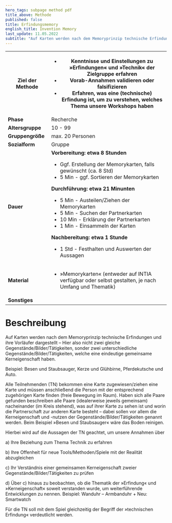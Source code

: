 ```yaml
---
hero_tags: subpage method pdf
title_above: Methode
published: false
title: Erfindungsmemory
english_title: Invention Memory
last_update: 11.05.2022
subtitle: "Auf Karten werden nach dem Memoryprinzip technische Erfindungen und ihre Vorläufer dargestellt – Hier also nicht zwei gleiche Gegenstände/Bilder/Tätigkeiten, sondern zwei unterschiedliche Gegenstände/Bilder/Tätigkeiten, welche eine eindeutige gemeinsame Kerneigenschaft haben. Diese gilt es zuzuordnen."
---
```


<table class="tb">
    <tr>
        <th><strong>Ziel der Methode</strong></th>
        <th>

- Kenntnisse und Einstellungen zu »Erfindungen« und »Technik« der Zielgruppe erfahren
- Vorab-Annahmen validieren oder falsifizieren
- Erfahren, was eine (technische) Erfindung ist, um zu verstehen, welches Thema unsere Workshops haben

</th>
    </tr>
    <tr>
      <td><strong>Phase</strong></td>
      <td>Recherche</td>
    </tr>
    <tr>
      <td><strong>Altersgruppe</strong></td>
      <td>10 - 99</td>
    </tr>
    <tr>
      <td><strong>Gruppengröße</strong></td>
      <td>max. 20 Personen</td>
    </tr>
    <tr>
      <td><strong>Sozialform</strong></td>
      <td>Gruppe</td>
    </tr>
    <tr>
      <td><strong>Dauer</strong></td>
      <td>
      <strong>
      Vorbereitung: etwa 8 Stunden<br>
      </strong>
      <ul>
        <li> Ggf. Erstellung der Memorykarten, falls gewünscht (ca. 8 Std)
        <li> 5 Min - ggf. Sortieren der Memorykarten
      </ul>
      <strong>
      Durchführung: etwa 21 Minunten<br>
      </strong>
       <ul>
        <li> 5 Min -  Austeilen/Ziehen der Memorykarten
        <li> 5 Min - Suchen der Partnerkarten
        <li> 10 Min - Erklärung der Partnerkarten
        <li> 1 Min - Einsammeln der Karten
      </ul>
      <strong>
      Nachbereitung: etwa 1 Stunde<br>
      </strong>
      <ul>
        <li> 1 Std - Festhalten und Auswerten der Aussagen
      </ul>  
      </td>
    </tr>
    <tr>
      <td><strong>Material</strong></td>
      <td>
    <ul>
    <li>»Memorykarten« (entweder auf INTIA verfügbar oder selbst gestalten, je nach Umfang und Thematik)</li>
    </ul>
    </td>
    </tr>
    <tr>
      <td><strong>Sonstiges</strong></td>
      <td>
</td>
</tr>
</table>

# Beschreibung

Auf Karten werden nach dem Memoryprinzip technische Erfindungen und ihre Vorläufer dargestellt – Hier also nicht zwei gleiche Gegenstände/Bilder/Tätigkeiten, sonder zwei unterschiedliche Gegenstände/Bilder/Tätigkeiten, welche eine eindeutige gemeinsame Kerneigenschaft haben.

Beispiel: Besen und Staubsauger, Kerze und Glühbirne, Pferdekutsche und Auto.

Alle Teilnehmenden (TN) bekommen eine Karte zugewiesen/ziehen eine Karte und müssen anschließend die Person mit der entsprechend zugehörigen Karte finden (freie Bewegung im Raum). Haben sich alle Paare gefunden beschreiben alle Paare (idealerweise jeweils gemeinsam) nacheinander (im Kreis stehend), was auf ihrer Karte zu sehen ist und worin die Partnerschaft zur anderen Karte besteht – dabei sollen vor allem die Kerneigenschaft und -nutzen der Gegenstände/Bilder/Tätigkeiten genannt werden. Beim Beispiel »Besen und Staubsauger« wäre das Boden reinigen.

Hierbei wird auf die Aussagen der TN geachtet, um unsere Annahmen über

a) Ihre Beziehung zum Thema Technik zu erfahren

b) Ihre Offenheit für neue Tools/Methoden/Spiele mit der Realität abzugleichen

c) Ihr Verständnis einer gemeinsamen Kerneigenschaft zweier Gegenstände/Bilder/Tätigkeiten zu prüfen

d) Über c) hinaus zu beobachten, ob die Thematik der »Erfindung« und »Kerneigenschaft« soweit verstanden wurde, um weiterführende Entwicklungen zu nennen. Beispiel: Wanduhr – Armbanduhr + Neu: Smartwatch

Für die TN soll mit dem Spiel gleichzeitig der Begriff der »technischen Erfindung« verdeutlicht werden.
